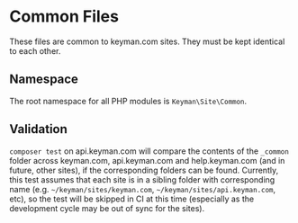 # Common Files

These files are common to keyman.com sites. They must be kept identical to each other.

## Namespace

The root namespace for all PHP modules is `Keyman\Site\Common`.

## Validation

`composer test` on api.keyman.com will compare the contents of the `_common` folder across
keyman.com, api.keyman.com and help.keyman.com (and in future, other sites), if the
corresponding folders can be found. Currently, this test assumes that each site is in
a sibling folder with corresponding name (e.g. `~/keyman/sites/keyman.com`,
`~/keyman/sites/api.keyman.com`, etc), so the test will be skipped in CI at this time
(especially as the development cycle may be out of sync for the sites).

